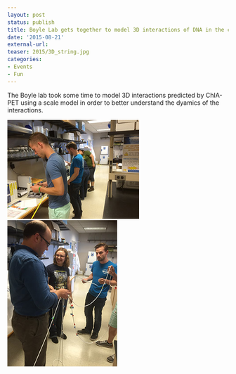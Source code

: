 ```yaml
---
layout: post
status: publish
title: Boyle Lab gets together to model 3D interactions of DNA in the cell
date: '2015-08-21'
external-url:
teaser: 2015/3D_string.jpg
categories:
- Events
- Fun
---
```


The Boyle lab took some time to model 3D interactions predicted by ChIA-PET using a scale model in order to better understand the dyamics of the interactions.

<img src="/assets/news_graphics/2015-08-21-ChIAPet_project1.jpg">
<img src="/assets/news_graphics/2015-08-21-ChIAPet_project2.jpg">
